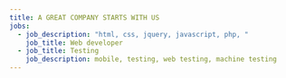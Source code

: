 ```yaml
---
title: A GREAT COMPANY STARTS WITH US
jobs:
  - job_description: "html, css, jquery, javascript, php, "
    job_title: Web developer
  - job_title: Testing
    job_description: mobile, testing, web testing, machine testing
---
```

